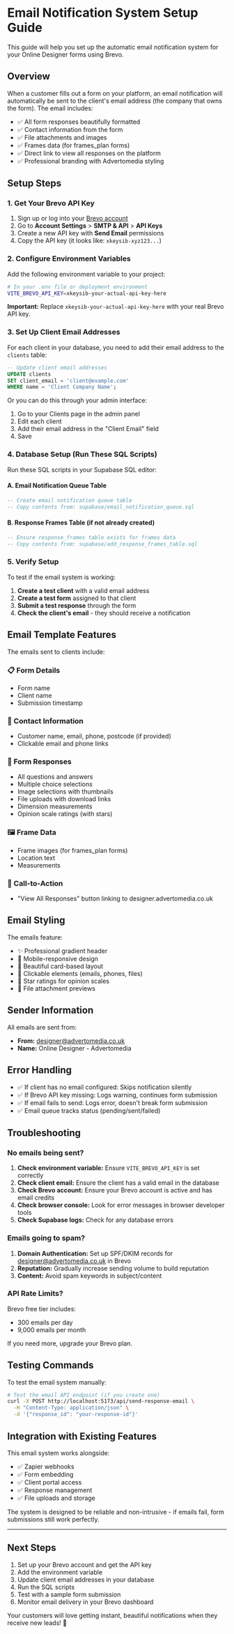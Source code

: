 # Email Notification System Setup Guide

This guide will help you set up the automatic email notification system for your Online Designer forms using Brevo.

## Overview

When a customer fills out a form on your platform, an email notification will automatically be sent to the client's email address (the company that owns the form). The email includes:

- ✅ All form responses beautifully formatted
- ✅ Contact information from the form
- ✅ File attachments and images
- ✅ Frames data (for frames_plan forms)
- ✅ Direct link to view all responses on the platform
- ✅ Professional branding with Advertomedia styling

## Setup Steps

### 1. Get Your Brevo API Key

1. Sign up or log into your [Brevo account](https://www.brevo.com/)
2. Go to **Account Settings** > **SMTP & API** > **API Keys**
3. Create a new API key with **Send Email** permissions
4. Copy the API key (it looks like: `xkeysib-xyz123...`)

### 2. Configure Environment Variables

Add the following environment variable to your project:

```bash
# In your .env file or deployment environment
VITE_BREVO_API_KEY=xkeysib-your-actual-api-key-here
```

**Important:** Replace `xkeysib-your-actual-api-key-here` with your real Brevo API key.

### 3. Set Up Client Email Addresses

For each client in your database, you need to add their email address to the `clients` table:

```sql
-- Update client email addresses
UPDATE clients 
SET client_email = 'client@example.com' 
WHERE name = 'Client Company Name';
```

Or you can do this through your admin interface:
1. Go to your Clients page in the admin panel
2. Edit each client
3. Add their email address in the "Client Email" field
4. Save

### 4. Database Setup (Run These SQL Scripts)

Run these SQL scripts in your Supabase SQL editor:

#### A. Email Notification Queue Table
```sql
-- Create email notification queue table
-- Copy contents from: supabase/email_notification_queue.sql
```

#### B. Response Frames Table (if not already created)
```sql
-- Ensure response_frames table exists for frames data
-- Copy contents from: supabase/add_response_frames_table.sql
```

### 5. Verify Setup

To test if the email system is working:

1. **Create a test client** with a valid email address
2. **Create a test form** assigned to that client
3. **Submit a test response** through the form
4. **Check the client's email** - they should receive a notification

## Email Template Features

The emails sent to clients include:

### 📋 Form Details
- Form name
- Client name
- Submission timestamp

### 👤 Contact Information
- Customer name, email, phone, postcode (if provided)
- Clickable email and phone links

### 💬 Form Responses
- All questions and answers
- Multiple choice selections
- Image selections with thumbnails
- File uploads with download links
- Dimension measurements
- Opinion scale ratings (with stars)

### 🖼️ Frame Data
- Frame images (for frames_plan forms)
- Location text
- Measurements

### 🔗 Call-to-Action
- "View All Responses" button linking to designer.advertomedia.co.uk

## Email Styling

The emails feature:
- ✨ Professional gradient header
- 📱 Mobile-responsive design
- 🎨 Beautiful card-based layout
- 🔗 Clickable elements (emails, phones, files)
- 🌟 Star ratings for opinion scales
- 📎 File attachment previews

## Sender Information

All emails are sent from:
- **From:** designer@advertomedia.co.uk
- **Name:** Online Designer - Advertomedia

## Error Handling

- ✅ If client has no email configured: Skips notification silently
- ✅ If Brevo API key missing: Logs warning, continues form submission
- ✅ If email fails to send: Logs error, doesn't break form submission
- ✅ Email queue tracks status (pending/sent/failed)

## Troubleshooting

### No emails being sent?

1. **Check environment variable:** Ensure `VITE_BREVO_API_KEY` is set correctly
2. **Check client email:** Ensure the client has a valid email in the database
3. **Check Brevo account:** Ensure your Brevo account is active and has email credits
4. **Check browser console:** Look for error messages in browser developer tools
5. **Check Supabase logs:** Check for any database errors

### Emails going to spam?

1. **Domain Authentication:** Set up SPF/DKIM records for designer@advertomedia.co.uk in Brevo
2. **Reputation:** Gradually increase sending volume to build reputation
3. **Content:** Avoid spam keywords in subject/content

### API Rate Limits?

Brevo free tier includes:
- 300 emails per day
- 9,000 emails per month

If you need more, upgrade your Brevo plan.

## Testing Commands

To test the email system manually:

```bash
# Test the email API endpoint (if you create one)
curl -X POST http://localhost:5173/api/send-response-email \
  -H "Content-Type: application/json" \
  -d '{"response_id": "your-response-id"}'
```

## Integration with Existing Features

This email system works alongside:
- ✅ Zapier webhooks
- ✅ Form embedding
- ✅ Client portal access
- ✅ Response management
- ✅ File uploads and storage

The system is designed to be reliable and non-intrusive - if emails fail, form submissions still work perfectly.

---

## Next Steps

1. Set up your Brevo account and get the API key
2. Add the environment variable
3. Update client email addresses in your database
4. Run the SQL scripts
5. Test with a sample form submission
6. Monitor email delivery in your Brevo dashboard

Your customers will love getting instant, beautiful notifications when they receive new leads! 🎉
